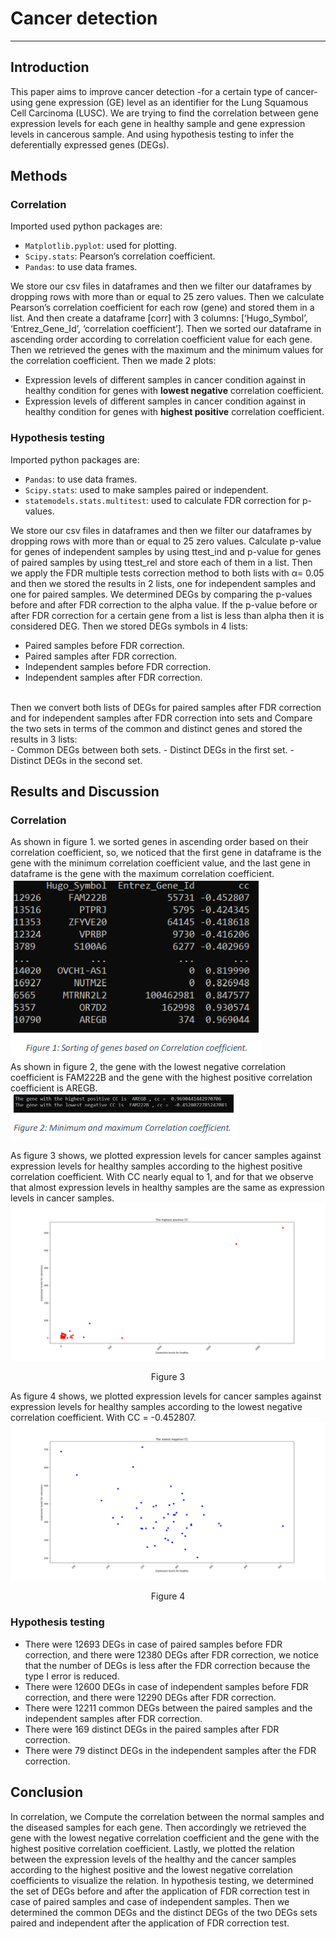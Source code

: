 # Cancer detection
-----
## Introduction
This paper aims to improve cancer detection -for a certain type of cancer- using gene expression (GE) level as an identifier for the Lung Squamous Cell Carcinoma (LUSC). We are trying to find the correlation between gene expression levels for each gene in healthy sample and gene expression levels in cancerous sample. And using hypothesis testing to infer the deferentially expressed genes (DEGs).
<br />

## Methods
### Correlation
Imported used python packages are: 

- `Matplotlib.pyplot`: used for plotting.
- `Scipy.stats`: Pearson’s correlation coefficient.
- `Pandas`: to use data frames.

We store our csv files in dataframes and then we filter our dataframes by dropping rows with more than or equal to 25 zero values. Then we calculate Pearson’s correlation coefficient for each row (gene) and stored them in a list. And then create a dataframe [corr] with 3 columns: [‘Hugo_Symbol’, ‘Entrez_Gene_Id’, ‘correlation coefficient’]. Then we sorted our dataframe in ascending order according to correlation coefficient value for each gene. Then we retrieved the genes with the maximum and the minimum values for the correlation coefficient. Then we made 2 plots:

- Expression levels of different samples in cancer condition against in healthy condition for 
genes with **lowest negative** correlation coefficient.
- Expression levels of different samples in cancer condition against in healthy condition for 
genes with **highest positive** correlation coefficient. 

### Hypothesis testing

Imported python packages are:

- `Pandas`: to use data frames.
- `Scipy.stats`: used to make samples paired or independent.
- `statemodels.stats.multitest`: used to calculate FDR correction for p-values. 

We store our csv files in dataframes and then we filter our dataframes by dropping rows with more than or equal to 25 zero values. Calculate p-value for genes of independent samples by using ttest_ind and p-value for genes of paired samples by using ttest_rel and store each of them in a list. Then we apply the FDR multiple tests correction method to both lists with α= 0.05 and then we stored the results in 2 lists, one for independent samples and one for paired samples. We determined DEGs by comparing the p-values before and after FDR correction to the alpha value. If the p-value before or after FDR correction for a certain gene from a list is less than alpha then it is considered DEG. Then we stored DEGs symbols in 4 lists:

- Paired samples before FDR correction.
- Paired samples after FDR correction.
- Independent samples before FDR correction.
- Independent samples after FDR correction.
<br />
Then we convert both lists of DEGs for paired samples after FDR correction and for independent samples after FDR correction into sets and Compare the two sets in terms of the common and distinct genes and stored the results in 3 lists:
<br />
- Common DEGs between both sets.
- Distinct DEGs in the first set.
- Distinct DEGs in the second set.
<br />

## Results and Discussion

### Correlation

As shown in figure 1. we sorted genes in ascending order based on their correlation coefficient, so, we noticed that the first gene in dataframe is the gene with the minimum correlation coefficient value, and the last gene in dataframe is the gene with the maximum correlation coefficient.
![img1](images/fig1.png)
<br />
As shown in figure 2, the gene with the lowest negative correlation coefficient is FAM222B and the gene with the highest positive correlation coefficient is AREGB.
![img2](images/fig2.png)

As figure 3 shows, we plotted expression levels for cancer samples against expression levels for healthy samples according to the highest positive correlation coefficient. With CC nearly equal to 1, and for that we observe that almost expression levels in healthy samples are the same as expression levels in cancer samples.
![img3](images/fig3.png)
<div align="center">Figure 3</div>

As figure 4 shows, we plotted expression levels for cancer samples against expression levels for healthy samples according to the lowest negative 
correlation coefficient. With CC = -0.452807.
![img4](images/fig4.png)
<div align="center">Figure 4</div>

### Hypothesis testing

- There were 12693 DEGs in case of paired samples before FDR correction, and there were 12380 DEGs after FDR correction, we notice that the number of DEGs is less after the FDR correction because the type I error is reduced.
- There were 12600 DEGs in case of independent samples before FDR correction, and there were 12290 DEGs after FDR correction.
- There were 12211 common DEGs between the paired samples and the independent samples after FDR correction.
- There were 169 distinct DEGs in the paired samples after FDR correction.
- There were 79 distinct DEGs in the independent samples after the FDR correction.

## Conclusion
In correlation, we Compute the correlation between the normal samples and the diseased samples for each gene. Then accordingly we retrieved the gene with the lowest negative correlation coefficient and the gene with the highest positive correlation coefficient. Lastly, we plotted the relation between the expression levels of the healthy and the cancer samples according to the highest positive and the lowest negative correlation coefficients to visualize the relation.
In hypothesis testing, we determined the set of DEGs before and after the application of FDR correction test in case of paired samples and case of independent samples. Then we determined the common DEGs and the distinct DEGs of the two DEGs sets paired and independent after the application of FDR correction test.
